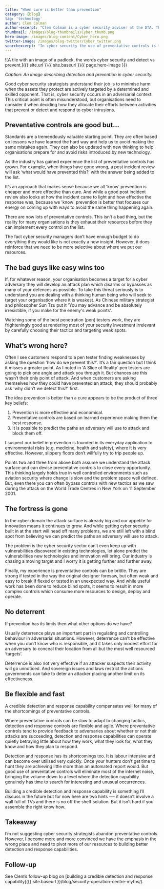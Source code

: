 ```yaml
---
title: "When cure is better than prevention"
category: [blog]
tag: 'technology'
author: Clem Colman
author-excerpt: "Clem Colman is a cyber security adviser at the DTA. The DTA's cyber security unit works with Australian Government agencies to improve cyber security posture through review, collaboration and innovation."
thumbnail: /images/blog-thumbnails/Cyber_thumb.png
hero-image: /images/blog-content/Cyber_hero.png
twitter-image: /images/blog-twitter/Cyber_twitter.png
searchexcerpt: "In cyber security the use of preventative controls is the ruling doctrine on how to protect organisations. But as the potential avenues of attack expand prevention is not keeping up."
---
```


![A tile with an image of a padlock, the words cyber security and detect vs prevent.]({{ site.url }}{{ site.baseurl }}{{ page.hero-image }})

*Caption: An image describing detection and prevention in cyber security.*

Good cyber security strategists understand their job is to minimise harm when the assets they protect are actively targeted by a determined and skilled opponent. That is, cyber security occurs in an adversarial context. This critical point is often misunderstood, but organisations need to consider it when deciding how they allocate their efforts between activities that prevent or detect and respond to cyber intrusions.

## Preventative controls are good but...

Standards are a tremendously valuable starting point. They are often based on lessons we have learned the hard way and help us to avoid making the same mistakes again. They can also be updated with new thinking to help organisations prepare for and avoid risks introduced by new technology.

As the industry has gained experience the list of preventative controls has grown. For example, when things have gone wrong, a post incident review will ask &lsquo;what would have prevented this?&rsquo; with the answer being added to the list.

It’s an approach that makes sense because we all 'know’ prevention is cheaper and more effective than cure. And while a good post incident review also looks at how the incident came to light and how effective the response was, because we 'know' prevention is better that focuses our energy on coming up with ways to avoid the same thing happening again.

There are now lots of preventative controls. This isn’t a bad thing, but the reality for many organisations is they exhaust their resources before they can implement every control on the list.

The fact cyber security managers don’t have enough budget to do everything they would like is not exactly a new insight. However, it does reinforce that we need to be more selective about where we put our resources.

## The bad guys like easy wins too

If, for whatever reason, your organisation becomes a target for a cyber adversary they will develop an attack plan which disarms or bypasses as many of your defences as possible. To take this threat seriously is to understand you are dealing with a thinking human being who will seek to target your organisation where it is weakest. As Chinese military strategist and philosopher Sun Tzu  put it 'You may advance and be absolutely irresistible, if you make for the enemy's weak points'.

Watching some of the best penetration (pen) testers work, they are frighteningly good at rendering most of your security investment irrelevant by carefully choosing their tactics and targeting weak spots.

## What’s wrong here?

Often I see customers respond to a pen tester finding weaknesses by asking the question 'how do we prevent this?'. It’s a fair question but I think it misses a greater point. As I noted in 'A Slice of Reality' pen testers are going to pick one angle and attack you through it. But chances are this wasn’t their only point of attack. And when customers are asking themselves how they could have prevented an attack, they should probably ask 'why didn’t we detect this?' first.

The idea prevention is better than a cure appears to be the product of three key beliefs:

1. Prevention is more effective and economical.
2. Preventative controls are based on learned experience making them the best response.
3. It is possible to predict the paths an adversary will use to attack and block them off.

I suspect our belief in prevention is founded in its everyday application to environmental risks (e.g. medicine, health and safety), where it is very effective. However,  slippery floors don’t willfully try to trip people up.

Points two and three from above both assume we understand the attack surface and can devise preventative controls to close every opportunity. This thinking largely holds true in well controlled environments such as aviation security where change is slow and the problem space well defined. But, even there you can often bypass controls with new tactics as we saw during the attack on the World Trade Centres in New York on 11 September 2001.

## The fortress is gone

In the cyber domain the attack surface is already big and our appetite for innovation means it continues to grow. And while getting cyber security built in at the start will head off many problems, we are still left with a blind spot from believing we can predict the paths an adversary will use to attack.

The problem is the cyber security sector can’t even keep up with vulnerabilities discovered in existing technologies, let alone predict the vulnerabilities new technologies and innovation will bring. Our industry is chasing a moving target and I worry it is getting further and further away.

Finally, my experience is preventative controls can be brittle. They are strong if tested in the way the original designer foresaw, but often weak and easy to break if flexed or tested in an unexpected way. And while useful work has been done to reduce blind spots, it seems to result in more complex controls which consume more resources to design, deploy and operate.

## No deterrent

If prevention has its limits then what other options do we have?

Usually deterrence plays an important part in regulating and controlling behaviour in adversarial situations. However, deterrence can’t be effective when you don’t know who is responsible, and it takes only modest effort for an adversary to conceal their location from all but the most well resourced ‘targets’.

Deterrence is also not very effective if an attacker suspects their activity will go unnoticed. And sovereign issues and laws restrict the actions governments can take to deter an attacker placing another limit on its effectiveness.

## Be flexible and fast

A credible detection and response capability compensates well for many of the shortcomings of preventative controls.

Where preventative controls can be slow to adapt to changing tactics, detection and response controls are flexible and agile. Where preventative controls tend to provide feedback to adversaries about whether or not their attacks are succeeding, detection and response capabilities can operate quietly betraying little about how they work, what they look for, what they know and how they plan to respond.

Detection and response has its shortcomings too. It is labour intensive and can become over utilised very quickly. Once your hunters don’t get time to hunt they are achieving little more than an automated report would. But good use of preventative controls will eliminate most of the internet noise, bringing the volume down to a level where the detection capability genuinely has time to search for interesting and unusual occurrences.

Building a credible detection and response capability is something I’ll discuss in the future but for now here are two hints --- it doesn’t involve a wall full of TVs and there is no off the shelf solution. But it isn’t hard if you assemble the right know how.

## Takeaway

I’m not suggesting cyber security strategists abandon preventative controls. However, I become more and more convinced we have the emphasis in the wrong place and need to pivot more of our resources to building better detection and response capabilities.

## Follow-up

See Clem’s follow-up blog on [building a credible detection and response capability]({{ site.baseurl }}/blog/security-operation-centre-myths/).
